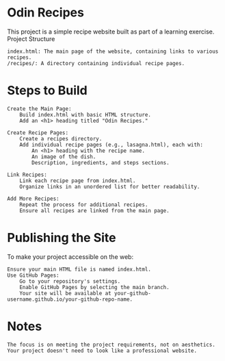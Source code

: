 # Odin Recipes

This project is a simple recipe website built as part of a learning exercise.
Project Structure

    index.html: The main page of the website, containing links to various recipes.
    /recipes/: A directory containing individual recipe pages.

# Steps to Build

    Create the Main Page:
        Build index.html with basic HTML structure.
        Add an <h1> heading titled "Odin Recipes."

    Create Recipe Pages:
        Create a recipes directory.
        Add individual recipe pages (e.g., lasagna.html), each with:
            An <h1> heading with the recipe name.
            An image of the dish.
            Description, ingredients, and steps sections.

    Link Recipes:
        Link each recipe page from index.html.
        Organize links in an unordered list for better readability.

    Add More Recipes:
        Repeat the process for additional recipes.
        Ensure all recipes are linked from the main page.

# Publishing the Site

To make your project accessible on the web:

    Ensure your main HTML file is named index.html.
    Use GitHub Pages:
        Go to your repository's settings.
        Enable GitHub Pages by selecting the main branch.
        Your site will be available at your-github-username.github.io/your-github-repo-name.

# Notes

    The focus is on meeting the project requirements, not on aesthetics. Your project doesn't need to look like a professional website.


